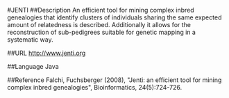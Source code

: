 #JENTI
##Description
An efficient tool for mining complex inbred genealogies that identify clusters of individuals sharing the same expected amount of relatedness is described. Additionally it allows for the reconstruction of sub-pedigrees suitable for genetic mapping in a systematic way.

##URL
http://www.jenti.org

##Language
Java

##Reference
Falchi, Fuchsberger (2008), "Jenti: an efficient tool for mining complex inbred genealogies", Bioinformatics, 24(5):724-726.

